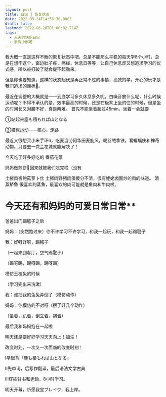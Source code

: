 ```yaml
---
layout: post
title: 日记 | 恢复状态
date: 2022-03-24T14:58:30.000Z
draft: false
lastmod: 2022-06-28T01:00:02.714Z
tags:
  - 天天的快乐日记
  - 家有小剧场
---
```

我大概一直是这样不断的恢复状态中吧，总是不能那么平稳的每天学8个小时，总是在想干这个，窗边肚子疼，痛经，休息日等等，让自己休息却又想追求学习的仪式感，所以被打破了就会提不起劲来。

但是你也要知道，这样的状态起伏是再正常不过的事情，高效的学，开心的玩才是我们追求的目标🎯。

最近在调整的大概就是——到底学习多久休息多久呢，白噪音放什么呢，什么时候运动呢？不得不承认的是，效率最高的时候，还是在板凳上坐的住的时候，但是坐的时间长又对腰不好，真是两难。
首先不能坐着超过45min，坐着一会就要

①站起来塵も積もれば山となる

②猫叔运动——核心，走路

最近又很想买小米手环6，吃麦当劳阿华田麦旋风，喝丝绒拿铁，看蝙蝠侠和神奇动物。只要去一次兰花城就能解决了！

今天吃了好多好吃的
番茄花菜

妈妈做煎饼🌯回来就被我们吃完啦（没有

土猪肉杏鲍菇萝卜丝
土猪肉野猪肉傻傻分不清，很有姥姥卤面炒的肉的味道。
清蒸鲈鱼
很喜欢的蒸鱼，最喜欢的肉可能就是鱼肉和牛肉啦。

# 今天还有和妈妈的可爱日常日常**

爸爸出门踢毽子之后

妈妈：（突然跑过来）你不许学习不许学习，和我一起玩，和我一起踢毽子

我：好呀好呀，踢毽子

（一起来到客厅，空气踢毽子）

（踢呀踢，踢呀踢，踢呀踢）

模仿玉桂兔的时候

（学习完出来洗漱）

我：谁把我的兔兔弄倒了（模仿动作）

妈妈：你模仿的不对呀（摆了好几个动作）

（坐着，趴着，倒立着，抱着）

最后我和妈妈抱在一起啦


明天还是要好好学习天天向上！加油！

改变时刻，一次又一次面临的改变时刻！

Ⅰ早起背「塵も積もれば山となる」

Ⅱ先单词，后写作翻译，最后语法文学古典

Ⅲ穿插背书和运动，8小时学习。

明天开幕，祈愿我宝ブレイク，我上岸。